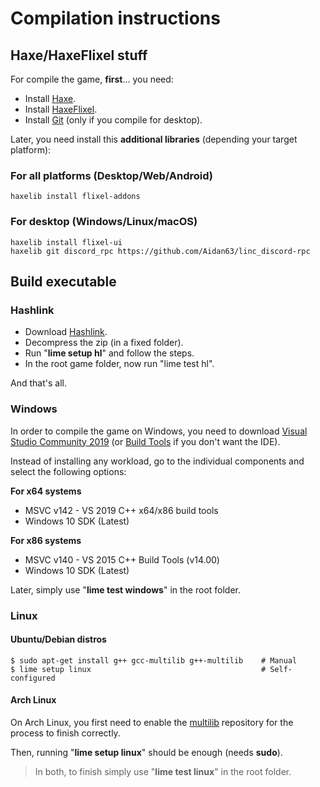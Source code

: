 # Compilation instructions

## Haxe/HaxeFlixel stuff

For compile the game, __first__... you need:

- Install [Haxe](https://haxe.org/download/).
- Install [HaxeFlixel](https://haxeflixel.com/documentation/install-haxeflixel/).
- Install [Git](https://git-scm.com/) (only if you compile for desktop).

Later, you need install this __additional libraries__ (depending your target platform):

### For all platforms (Desktop/Web/Android)
```console
haxelib install flixel-addons
```

### For desktop (Windows/Linux/macOS)
```console
haxelib install flixel-ui
haxelib git discord_rpc https://github.com/Aidan63/linc_discord-rpc
```

## Build executable

### Hashlink

- Download [Hashlink](https://github.com/HaxeFoundation/hashlink/releases).
- Decompress the zip (in a fixed folder).
- Run "**lime setup hl**" and follow the steps.
- In the root game folder, now run "lime test hl".

And that's all.

### Windows

In order to compile the game on Windows, you need to download [Visual Studio Community 2019](https://visualstudio.microsoft.com/thank-you-downloading-visual-studio/?sku=Community&rel=16) (or [Build Tools](https://visualstudio.microsoft.com/thank-you-downloading-visual-studio/?sku=BuildTools&rel=16) if you don't want the IDE).

Instead of installing any workload, go to the individual components and select the following options:

**For x64 systems**
- MSVC v142 - VS 2019 C++ x64/x86 build tools
- Windows 10 SDK (Latest)

**For x86 systems**
- MSVC v140 - VS 2015 C++ Build Tools (v14.00)
- Windows 10 SDK (Latest)

Later, simply use "**lime test windows**" in the root folder.

### Linux

#### Ubuntu/Debian distros

```console
$ sudo apt-get install g++ gcc-multilib g++-multilib    # Manual
$ lime setup linux                                      # Self-configured
```

#### Arch Linux

On Arch Linux, you first need to enable the [multilib](https://wiki.archlinux.org/title/Official_repositories#Enabling_multilib) repository for the process to finish correctly.

Then, running "**lime setup linux**" should be enough (needs **sudo**).

> In both, to finish simply use "**lime test linux**" in the root folder.
